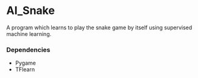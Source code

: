 # AI_Snake

A program which learns to play the snake game by itself using supervised machine learning. 

### Dependencies 

- Pygame
- TFlearn

